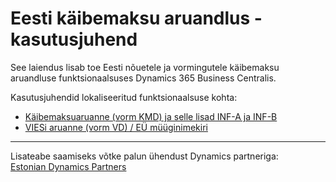 ---
---
# Eesti käibemaksu aruandlus - kasutusjuhend
See laiendus lisab toe Eesti nõuetele ja vormingutele käibemaksu aruandluse funktsionaalsuses Dynamics 365 Business Centralis.

Kasutusjuhendid lokaliseeritud funktsionaalsuse kohta:
* [Käibemaksuaruanne (vorm KMD) ja selle lisad INF-A ja INF-B](help-vat) 
* [VIESi aruanne (vorm VD) / EÜ müüginimekiri](help-vies)

***

Lisateabe saamiseks võtke palun ühendust Dynamics partneriga:  
<a href="https://dynamicspartnersee.github.io/docs/en-us/contacts" target="_blank">Estonian Dynamics Partners</a>
